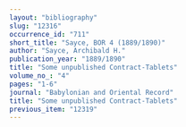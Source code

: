 ```yaml
---
layout: "bibliography"
slug: "12316"
occurrence_id: "711"
short_title: "Sayce, BOR 4 (1889/1890)"
author: "Sayce, Archibald H."
publication_year: "1889/1890"
title: "Some unpublished Contract-Tablets"
volume_no_: "4"
pages: "1-6"
journal: "Babylonian and Oriental Record"
title: "Some unpublished Contract-Tablets"
previous_item: "12319"
---
```


